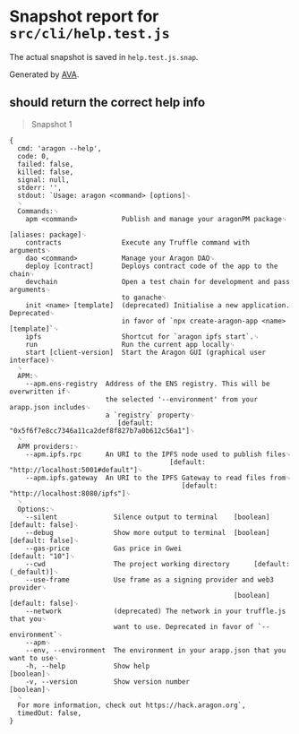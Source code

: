 # Snapshot report for `src/cli/help.test.js`

The actual snapshot is saved in `help.test.js.snap`.

Generated by [AVA](https://ava.li).

## should return the correct help info

> Snapshot 1

    {
      cmd: 'aragon --help',
      code: 0,
      failed: false,
      killed: false,
      signal: null,
      stderr: '',
      stdout: `Usage: aragon <command> [options]␊
      ␊
      Commands:␊
        apm <command>           Publish and manage your aragonPM package␊
                                                                    [aliases: package]␊
        contracts               Execute any Truffle command with arguments␊
        dao <command>           Manage your Aragon DAO␊
        deploy [contract]       Deploys contract code of the app to the chain␊
        devchain                Open a test chain for development and pass arguments␊
                                to ganache␊
        init <name> [template]  (deprecated) Initialise a new application. Deprecated␊
                                in favor of `npx create-aragon-app <name> [template]`␊
        ipfs                    Shortcut for `aragon ipfs start`.␊
        run                     Run the current app locally␊
        start [client-version]  Start the Aragon GUI (graphical user interface)␊
      ␊
      APM:␊
        --apm.ens-registry  Address of the ENS registry. This will be overwritten if␊
                            the selected '--environment' from your arapp.json includes␊
                            a `registry` property␊
                               [default: "0x5f6f7e8cc7346a11ca2def8f827b7a0b612c56a1"]␊
      ␊
      APM providers:␊
        --apm.ipfs.rpc      An URI to the IPFS node used to publish files␊
                                            [default: "http://localhost:5001#default"]␊
        --apm.ipfs.gateway  An URI to the IPFS Gateway to read files from␊
                                               [default: "http://localhost:8080/ipfs"]␊
      ␊
      Options:␊
        --silent              Silence output to terminal    [boolean] [default: false]␊
        --debug               Show more output to terminal  [boolean] [default: false]␊
        --gas-price           Gas price in Gwei                        [default: "10"]␊
        --cwd                 The project working directory      [default: (_default)]␊
        --use-frame           Use frame as a signing provider and web3 provider␊
                                                            [boolean] [default: false]␊
        --network             (deprecated) The network in your truffle.js that you␊
                              want to use. Deprecated in favor of `--environment`␊
        --apm␊
        --env, --environment  The environment in your arapp.json that you want to use␊
        -h, --help            Show help                                      [boolean]␊
        -v, --version         Show version number                            [boolean]␊
      ␊
      For more information, check out https://hack.aragon.org`,
      timedOut: false,
    }
